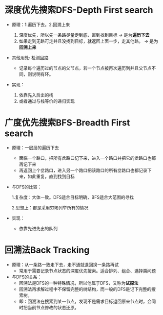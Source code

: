 # 深度优先搜索DFS-Depth First search

- 原理：1.遍历下去。2.回溯上来

  1. 深度优先，所以先一条路尽量走到底，直到找到目标   ->  是为**遍历下去**
  2. 如果走到无路可走并且没找到目标，就返回上面一步，走其他路。 -> 是为**回溯上来**

- 其他用处: 检测回路

  - 记录每个遍历过的节点的父节点，若一个节点被再次遍历到并且父节点不同，则说明有环。

- 实现：

  1. 依靠先入后出的栈
  2. 或者通过与栈等价的递归实现

# 广度优先搜索BFS-Breadth First search

- 原理：一层层的遍历下去

  - 面临一个路口，把所有岔路口记下来，进入一个路口并把它的岔路口也都再记下来
  - 再返回上个岔路口，进入另一个路口把该路口的所有岔路口也都记录下来，如此重复，直到找到目标

- 与DFS的比较：

  1.复杂度：大体一致。DFS适合目标明确，BFS适合大范围的寻找

  2.思想上：都是采用穷竭列举所有的情况

- 实现：

  - 依靠先进先出的队列

# 回溯法Back Tracking

- 原理：从一条路一致走下去，走不通就退回换一条路再试
  - 常用于需要记录节点状态的深度优先搜索。适合排列、组合、选择类问题
- 与DFS的关系：
  - 回溯法是DFS的一种特殊情况，所以他属于DFS，又称为**试探法**
  - 回溯法再求解过程中不保留完整的树结构，而一般的DFS是记下完整的搜索树。
  - 即：回溯法在搜索到某一节点，发现不是需求目标退回原来节点时，会同时把当前节点修改的状态还原。

  

  